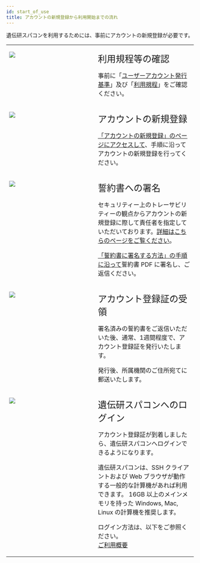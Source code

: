 ```yaml
---
id: start_of_use
title: アカウントの新規登録から利用開始までの流れ
---
```


遺伝研スパコンを利用するためには、事前にアカウントの新規登録が必要です。

<table>
<tr>
<td width="400" valign="top">

![](/img/start_the_service/start_1.png)

</td>
<td width="400" valign="top">

<font size="5">利用規程等の確認</font><br/>

事前に「[<u>ユーザーアカウント発行基準</u>](/application)」及び「[<u>利用規程</u>](/application/use_policy)」をご確認ください。

</td>
</tr>

<tr>
<td width="400" valign="top">

![](/img/start_the_service/start_3.png)

</td>
<td>

<font size="5">アカウントの新規登録</font><br/>

[<u>「アカウントの新規登録」のページにアクセスして</u>](/application/registration)、手順に沿ってアカウントの新規登録を行ってください。


</td>
</tr>

<tr>
<td width="400" valign="top">

![](/img/start_the_service/start_4.png)

</td>
<td width="400" valign="top">

<font size="5">誓約書への署名</font><br/>

セキュリティー上のトレーサビリティーの観点からアカウントの新規登録に際して責任者を指定していただいております。[<u>詳細はこちらのページをご覧ください</u>](/application/#責任者について)。<br/>

[<u>「誓約書に署名する方法」の手順に沿って</u>](/application/signing_PDF)誓約書 PDF に署名し、ご返信ください。

</td>
</tr>


<tr>
<td width="400" valign="top">

![](/img/start_the_service/start_5.png)

</td>
<td width="400" valign="top">

<font size="5">アカウント登録証の受領</font><br/>

署名済みの誓約書をご返信いただいた後、通常、1週間程度で、アカウント登録証を発行いたします。<br/>

発行後、所属機関のご住所宛てに郵送いたします。


</td>
</tr>


<tr>
<td width="400" valign="top">

![](/img/start_the_service/start_6.png)

</td>
<td width="400" valign="top">

<font size="5">遺伝研スパコンへのログイン</font><br/>

アカウント登録証が到着しましたら、遺伝研スパコンへログインできるようになります。<br/>

遺伝研スパコンは、SSH クライアントおよび Web ブラウザが動作する一般的な計算機があれば利用できます。 16GB 以上のメインメモリを持った Windows, Mac, Linux の計算機を推奨します。<br/>

ログイン方法は、以下をご参照ください。<br/>
[<u>ご利用概要</u>](/guides/introduction/)


</td>
</tr>

</table>
